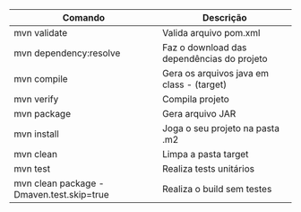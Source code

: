 

| Comando                                  | Descrição                                  |
|------------------------------------------|--------------------------------------------|
| mvn validate                             | Valida arquivo pom.xml                     |
| mvn dependency:resolve                   | Faz o download das dependências do projeto |
| mvn compile                              | Gera os arquivos java em class - (target)  |
| mvn verify                               | Compila projeto                            |
| mvn package                              | Gera arquivo JAR                           |
| mvn install                              | Joga o seu projeto na pasta .m2            |
| mvn clean                                | Limpa a pasta target                       |
| mvn test                                 | Realiza tests unitários                    |
| mvn clean package -Dmaven.test.skip=true | Realiza o build sem testes                 |
